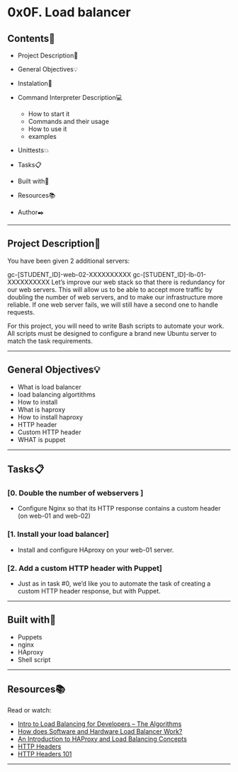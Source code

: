 # 0x0F. Load balancer
 
<gif  width="520"  alt="image"  src="https://s3.amazonaws.com/intranet-projects-files/holbertonschool-sysadmin_devops/275/qfdked8.png">
 
## Contents:open_file_folder:
 
- Project Description:newspaper:
- General Objectives:bulb:
- Instalation:wrench:
- Command Interpreter Description:computer:
 
	* How to start it
	* Commands and their usage
	* How to use it
	* examples
 
- Unittests:boom:
- Tasks:clipboard:
- Built with:hammer:
- Resources:books:
- Author:black_nib:
 
---
 
## Project Description:newspaper:
 
You have been given 2 additional servers:

gc-[STUDENT_ID]-web-02-XXXXXXXXXX
gc-[STUDENT_ID]-lb-01-XXXXXXXXXX
Let’s improve our web stack so that there is redundancy for our web servers. This will allow us to be able to accept more traffic by doubling the number of web servers, and to make our infrastructure more reliable. If one web server fails, we will still have a second one to handle requests.

For this project, you will need to write Bash scripts to automate your work. All scripts must be designed to configure a brand new Ubuntu server to match the task requirements.
 
---
 
## General Objectives:bulb:

* What is load balancer
* load balancing algortithms
* How to install
* What is haproxy
* How to install haproxy
* HTTP header
* Custom HTTP header
* WHAT  is puppet

---
 
## Tasks:clipboard:
 
### [0. Double the number of webservers ]
* Configure Nginx so that its HTTP response contains a custom header (on web-01 and web-02)
 
 
### [1. Install your load balancer]
* Install and configure HAproxy on your web-01 server.
 
 
### [2. Add a custom HTTP header with Puppet]
* Just as in task #0, we’d like you to automate the task of creating a custom HTTP header response, but with Puppet.
 
---
 
## Built with:hammer:

-	Puppets
-	nginx
-	HAproxy
-	Shell script
 
---
 
## Resources:books:
 
Read or watch:
* [Intro to Load Balancing for Developers &ndash; The Algorithms](https://devcentral.f5.com/s/articles/intro-to-load-balancing-for-developers-ndash-the-algorithms)
* [How does Software and Hardware Load Balancer Work?](https://www.thegeekstuff.com/2016/01/load-balancer-intro/)
* [An Introduction to HAProxy and Load Balancing Concepts](https://www.digitalocean.com/community/tutorials/an-introduction-to-haproxy-and-load-balancing-concepts)
* [HTTP Headers](https://www.techopedia.com/definition/27178/http-header)
* [HTTP Headers 101](https://medium.com/@bilalbarki/http-headers-101-5392a7eff87b#.xj9rmyxhp)
 
---
 

